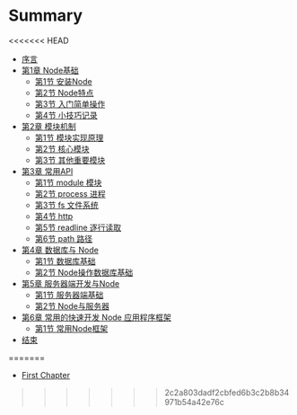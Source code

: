 # Summary

<<<<<<< HEAD
* [序言](README.md)
* [第1章 Node基础](chapter1/README.md)
    * [第1节 安装Node](chapter1/c1s1.md)
    * [第2节 Node特点](chapter1/c1s2.md)
    * [第3节 入门简单操作](chapter1/c1s3.md)
    * [第4节 小技巧记录](chapter1/c1s4.md)
* [第2章 模块机制](chapter2/README.md)
    * [第1节 模块实现原理](chapter2/c2s1.md)
    * [第2节 核心模块](chapter2/c2s2.md)
    * [第3节 其他重要模块](chapter2/c2s3.md)
* [第3章 常用API](chapter3/README.md)
    * [第1节 module 模块](chapter3/c3s1.md)
    * [第2节 process 进程](chapter3/c3s2.md)
    * [第3节 fs 文件系统](chapter3/c3s3.md)
    * [第4节 http ](chapter3/c3s4.md)
    * [第5节 readline 逐行读取 ](chapter3/c3s5.md)
    * [第6节 path 路径](chapter3/c3s6.md)
* [第4章 数据库与 Node](chapter4/README.md)
    * [第1节 数据库基础](chapter4/c4s1.md)
    * [第2节 Node操作数据库基础](chapter4/c4s2.md)
* [第5章 服务器端开发与Node](chapter5/README.md)
    * [第1节 服务器端基础](chapter5/c5s1.md)
    * [第2节 Node与服务器](chapter5/c5s2.md)
* [第6章 常用的快速开发 Node 应用程序框架](chapter6/README.md)
    * [第1节 常用Node框架](chapter6/c1s1.md)
* [结束](end/README.md)

=======
* [First Chapter](chapter1.md)
>>>>>>> 2c2a803dadf2cbfed6b3c2b8b34971b54a42e76c
